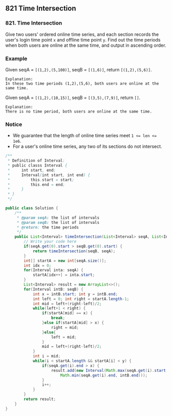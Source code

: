 ## 821 Time Intersection

### 821. Time Intersection

Give two users' ordered online time series, and each section records the user's login time point `x` and offline time point `y`. Find out the time periods when both users are online at the same time, and output in ascending order.

### Example

Given seqA = `[(1,2),(5,100)]`, seqB = `[(1,6)]`, return `[(1,2),(5,6)]`.

```
Explanation:
In these two time periods (1,2),(5,6), both users are online at the same time.
```

Given seqA = `[(1,2),(10,15)]`, seqB = `[(3,5),(7,9)]`, return `[]`.

```
Explanation:
There is no time period, both users are online at the same time.
```

### Notice

- We guarantee that the length of online time series meet `1 <= len <= 1e6`.
- For a user's online time series, any two of its sections do not intersect.











```java
/**
 * Definition of Interval:
 * public classs Interval {
 *     int start, end;
 *     Interval(int start, int end) {
 *         this.start = start;
 *         this.end = end;
 *     }
 * }
 */

public class Solution {
    /**
     * @param seqA: the list of intervals
     * @param seqB: the list of intervals
     * @return: the time periods
     */
    public List<Interval> timeIntersection(List<Interval> seqA, List<Interval> seqB) {
        // Write your code here
        if(seqA.get(0).start > seqB.get(0).start) {
            return timeIntersection(seqB, seqA);
        }
        int[] startA = new int[seqA.size()];
        int idx = 0;
        for(Interval inta: seqA) {
            startA[idx++] = inta.start;
        }
        List<Interval> result = new ArrayList<>();
        for(Interval intB: seqB) {
            int x = intB.start; int y = intB.end;
            int left = 0; int right = startA.length-1;
            int mid = left+(right-left)/2;
            while(left+1 < right) {
                if(startA[mid] == x) {
                    break;
                }else if(startA[mid] > x) {
                    right = mid;
                }else{
                    left = mid;
                }
                mid = left+(right-left)/2;
            }
            int i = mid;
            while(i < startA.length && startA[i] < y) {
                if(seqA.get(i).end > x) {
                    result.add(new Interval(Math.max(seqA.get(i).start, intB.start),
                        Math.min(seqA.get(i).end, intB.end)));
                }
                i++;
            }
        }
        return result;
    }
}
```

